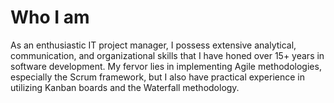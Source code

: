# Who I am
As an enthusiastic IT project manager, I possess extensive analytical, communication, and organizational skills that I have honed over 15+ years in software development. My fervor lies in implementing Agile methodologies, especially the Scrum framework, but I also have practical experience in utilizing Kanban boards and the Waterfall methodology.

